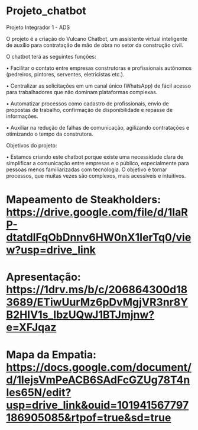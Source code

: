 # Projeto_chatbot

Projeto Integrador 1 - ADS

O projeto é a criação do Vulcano Chatbot, um assistente virtual inteligente de auxílio para contratação de mão de obra no setor da construção civil.
 
O chatbot terá as seguintes funções:

•	Facilitar o contato entre empresas construtoras e profissionais autônomos (pedreiros, pintores, serventes, eletricistas etc.).

• Centralizar as solicitações em um canal único (WhatsApp) de fácil acesso para trabalhadores que não dominam plataformas complexas.

•	Automatizar processos como cadastro de profissionais, envio de propostas de trabalho, confirmação de disponibilidade e repasse de informações.

•	Auxiliar na redução de falhas de comunicação, agilizando contratações e otimizando o tempo da construtora.

Objetivos do projeto:

•	Estamos criando este chatbot porque existe uma necessidade clara de simplificar a comunicação entre empresas e o público, especialmente para pessoas menos familiarizadas com tecnologia. O objetivo é tornar processos, que muitas vezes são complexos, mais acessíveis e intuitivos.

# Mapeamento de Steakholders: https://drive.google.com/file/d/1IaRP-dtatdlFqObDnnv6HW0nX1IerTq0/view?usp=drive_link

# Apresentação: https://1drv.ms/b/c/206864300d183689/ETiwUurMz6pDvMgjVR3nr8YB2HIV1s_lbzUQwJ1BTJmjnw?e=XFJqaz

# Mapa da Empatia: https://docs.google.com/document/d/1IejsVmPeACB6SAdFcGZUg78T4nles65N/edit?usp=drive_link&ouid=101941567797186905085&rtpof=true&sd=true
